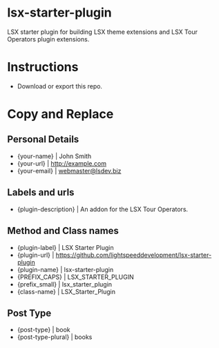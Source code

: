 # lsx-starter-plugin
LSX starter plugin for building LSX theme extensions and LSX Tour Operators plugin extensions.

# Instructions

 * Download or export this repo.

# Copy and Replace

## Personal Details
 * {your-name}			|	John Smith
 * {your-url}			|	http://example.com
 * {your-email}			|	webmaster@lsdev.biz

## Labels and urls

 * {plugin-description}	|	An addon for the LSX Tour Operators.

## Method and Class names

 * {plugin-label}		|	LSX Starter Plugin
 * {plugin-url}			|	https://github.com/lightspeeddevelopment/lsx-starter-plugin
 * {plugin-name}		|	lsx-starter-plugin
 * {PREFIX_CAPS}		|	LSX_STARTER_PLUGIN
 * {prefix_small}		|	lsx_starter_plugin
 * {class-name}			|	LSX_Starter_Plugin

## Post Type
 * {post-type}			|	book
 * {post-type-plural}	|	books
 